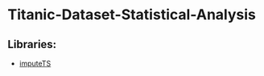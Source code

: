 # Titanic-Dataset-Statistical-Analysis

## Libraries:
- [imputeTS](https://github.com/SteffenMoritz/imputeTS)

